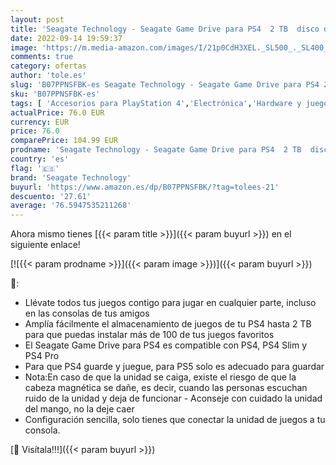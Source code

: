```yaml
---
layout: post
title: 'Seagate Technology - Seagate Game Drive para PS4  2 TB  disco duro externo portátil  compatible con PS4 y PS5  STGD2000200   negro'
date: 2022-09-14 19:59:37
image: 'https://m.media-amazon.com/images/I/21p0CdH3XEL._SL500_._SL400_.jpg'
comments: true
category: ofertas
author: 'tole.es'
slug: 'B07PPNSFBK-es Seagate Technology - Seagate Game Drive para PS4 2 TB...'
sku: 'B07PPNSFBK-es'
tags: [ 'Accesorios para PlayStation 4','Electrónica','Hardware y juegos para PlayStation 4','Hardware y juegos para PlayStation 5','Herramientas de reparación y repuestos para PlayStation 4','Informática','Repuestos para PlayStation 4','Unidades de disco duro para PlayStation 4','Videojuegos','ps4','ps5','seagate technology','🇪🇸', ]
actualPrice: 76.0 EUR
currency: EUR
price: 76.0
comparePrice: 104.99 EUR
prodname: 'Seagate Technology - Seagate Game Drive para PS4  2 TB  disco duro externo portátil  compatible con PS4 y PS5  STGD2000200   negro'
country: 'es'
flag: '🇪🇸'
brand: 'Seagate Technology'
buyurl: 'https://www.amazon.es/dp/B07PPNSFBK/?tag=tolees-21'
descuento: '27.61'
average: '76.5947535211268'
---
```


Ahora mismo tienes [{{< param title >}}]({{< param buyurl >}}) en el siguiente enlace!

[![{{< param prodname >}}]({{< param image >}})]({{< param buyurl >}})

🔎:

- Llévate todos tus juegos contigo para jugar en cualquier parte, incluso en las consolas de tus amigos
- Amplía fácilmente el almacenamiento de juegos de tu PS4 hasta 2 TB para que puedas instalar más de 100 de tus juegos favoritos
- El Seagate Game Drive para PS4 es compatible con PS4, PS4 Slim y PS4 Pro
- Para que PS4 guarde y juegue, para PS5 solo es adecuado para guardar
- Nota:En caso de que la unidad se caiga, existe el riesgo de que la cabeza magnética se dañe, es decir, cuando las personas escuchan ruido de la unidad y deja de funcionar - Aconseje con cuidado la unidad del mango, no la deje caer
- Configuración sencilla, solo tienes que conectar la unidad de juegos a tu consola.

[🛒 Visítala!!!]({{< param buyurl >}})

